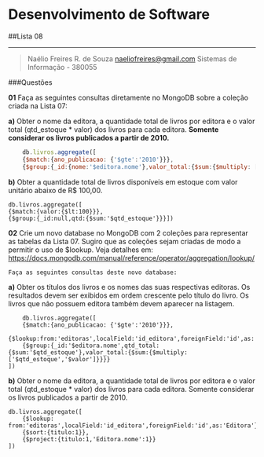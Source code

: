 ﻿Desenvolvimento de Software
========================
##Lista 08

----------

> Naélio Freires R. de Souza naeliofreires@gmail.com Sistemas de
> Informação - 380055

###Questões

**01** Faça as seguintes consultas diretamente no MongoDB sobre a coleção criada na Lista 07:

**a)** Obter o nome da editora, a quantidade total de livros por editora e o valor total (qtd_estoque * valor) dos livros para cada editora. **Somente considerar os livros publicados a partir de 2010.**
```js
	db.livros.aggregate([
    {$match:{ano_publicacao: {'$gte':'2010'}}},
    {$group:{_id:{nome:'$editora.nome'},valor_total:{$sum:{$multiply: ['$qtd_estoque','$valor']}},qtd_total:{$sum:'$qtd_estoque'}}} ])
```
**b)** Obter a quantidade total de livros disponíveis em estoque com valor unitário abaixo de R$ 100,00.

>	
	db.livros.aggregate([
	{$match:{valor:{$lt:100}}},
	{$group:{_id:null,qtd:{$sum:'$qtd_estoque'}}}])


**02** Crie um novo database no MongoDB com 2 coleções para representar as tabelas da Lista 07. Sugiro que as coleções sejam criadas de modo a permitir o uso de $lookup. Veja detalhes em: https://docs.mongodb.com/manual/reference/operator/aggregation/lookup/

    Faça as seguintes consultas deste novo database: 

**a)** Obter os títulos dos livros e os nomes das suas respectivas editoras. Os resultados devem ser exibidos em ordem crescente pelo título do livro. Os livros que não possuem editora também devem aparecer na listagem.

    	db.livros.aggregate([
        {$match:{ano_publicacao: {'$gte':'2010'}}},
        {$lookup:from:'editoras',localField:'id_editora',foreignField:'id',as:'Editora'}},
        {$group:{_id:'$editora.nome',qtd_total:{$sum:'$qtd_estoque'},valor_total:{$sum:{$multiply:['$qtd_estoque','$valor']}}}}
    ])

**b)** Obter o nome da editora, a quantidade total de livros por editora e o valor total (qtd_estoque * valor) dos livros para cada editora. Somente considerar os livros publicados a partir de 2010.

    db.livros.aggregate([
        {$lookup: from:'editoras',localField:'id_editora',foreignField:'id',as:'Editora'}},
        {$sort:{titulo:1}},
        {$project:{titulo:1,'Editora.nome':1}}
    ])

